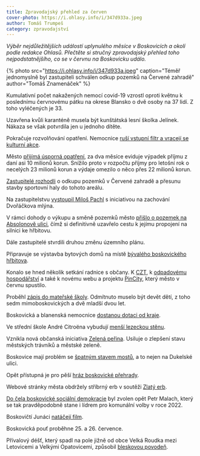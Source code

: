 ```yaml
---
title: Zpravodajský přehled za červen
cover-photo: https://i.ohlasy.info/i/347d933a.jpeg
author: Tomáš Trumpeš
category: zpravodajství
---
```


*Výběr nejdůležitějších událostí uplynulého měsíce v Boskovicích a okolí podle redakce Ohlasů. Přečtěte si stručný zpravodajský přehled toho nejpodstatnějšího, co se v červnu na Boskovicku událo.*

{% photo src="https://i.ohlasy.info/i/347d933a.jpeg" caption="Téměř jednomyslně byl zastupiteli schválen odkup pozemků na Červené zahradě" author="Tomáš Znamenáček" %}

Kumulativní počet nakažených nemocí covid-19 vzrostl oproti květnu k poslednímu červnovému pátku na okrese Blansko o dvě osoby na 37 lidí. Z toho vyléčených je 33.

Uzavřena kvůli karanténě musela být kunštátská lesní školka Jelínek. Nákaza se však potvrdila jen u jednoho dítěte.

Pokračuje rozvolňování opatření. Nemocnice [ruší vstupní filtr a vracejí se kulturní akce](https://ohlasy.info/clanky/2020/06/koronavirus-opatreni.html).

Město [přijímá úsporná opatření](https://ohlasy.info/clanky/2020/06/zastupitelstvo.html), za dva měsíce eviduje výpadek příjmu z daní asi 10 milionů korun. Snížilo proto v rozpočtu příjmy pro letošní rok o necelých 23 milionů korun a výdaje omezilo o něco přes 22 milionů korun.

[Zastupitelé rozhodli](https://ohlasy.info/clanky/2020/06/zastupitelstvo.html) o odkupu pozemků v Červené zahradě a přesunu stavby sportovní haly do tohoto areálu.

Na zastupitelstvu [vystoupil Miloš Pachl](https://www.facebook.com/permalink.php?story_fbid=936225100135652&id=346915795733255) s iniciativou na zachování Dvořáčkova mlýna.

V rámci dohody o výkupu a směně pozemků město [přišlo o pozemek na Absolonově ulici](https://ohlasy.info/clanky/2020/06/zastupitelstvo.html), čímž si definitivně uzavřelo cestu k jejímu propojení na silnici ke hřbitovu.

Dále zastupitelé stvrdili druhou změnu územního plánu.

Připravuje se výstavba bytových domů na místě [bývalého boskovického hřbitova](https://ohlasy.info/clanky/2020/06/kosti-mrtvych.html).

Konalo se hned několik setkání radnice s občany. K [CZT](https://boskovice.cz/obcane-diskutovali-o-czt/d-39632), k [odpadovému hospodářství](https://boskovice.cz/mesoh-pomyslne-odstartoval-v-zameckem-skleniku/d-39661) a také k novému webu a projektu [PinCity](https://boskovice.pincity.cz/), který město v červnu spustilo.

Proběhl [zápis do mateřské školy](https://ohlasy.info/clanky/2020/06/z-radnice-2.html). Odmítnuto muselo být devět dětí, z toho sedm mimoboskovických a dvě mladší dvou let.

Boskovická a blanenská nemocnice [dostanou dotaci od kraje](https://blanensky.denik.cz/zpravy_region/nemocnice-blansko-boskovice-prispevek.html).

Ve střední škole André Citroëna vybudují [menší lezeckou stěnu](https://blanensky.denik.cz/zpravy_region/boskovice-skola-lezecka-stena-20200628.html).

Vznikla nová občanská iniciativa [Zelená peřina](https://ohlasy.info/clanky/2020/06/zelena-perina.html). Usiluje o zlepšení stavu městských trávníků a městské zeleně.

Boskovice mají problém se [špatným stavem mostů](https://ohlasy.info/clanky/2020/06/mosty.html), a to nejen na Dukelské ulici.

Opět přístupná je pro pěší [hráz boskovické přehrady](https://www.facebook.com/mestoboskovice/posts/3115526755196600).

Webové stránky města obdržely stříbrný erb v soutěži [Zlatý erb](https://boskovice.cz/boskovice-obdrzely-stribrny-erb/d-39705).

[Do čela boskovické sociální demokracie](https://www.facebook.com/cssdboskovice/posts/3524242094270937) byl zvolen opět Petr Malach, který se tak pravděpodobně stane i lídrem pro komunální volby v roce 2022.

Boskovičtí Junáci [natáčejí film](https://boskovice.cz/boskovicti-junaci-nataceli-film/d-39617).

Boskovická pouť proběhne 25. a 26. července.

Přívalový déšť, který spadl na pole jižně od obce Velká Roudka mezi Letovicemi a Velkými Opatovicemi, způsobil [bleskovou povodeň](https://ohlasy.info/clanky/2020/06/krajina-povodne.html).
